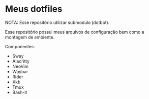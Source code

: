 # Meus dotfiles

NOTA: Esse repositório utilizar submodulo (dotbot).

Esse repositório possui meus arquivos de configuração bem como a montagem de ambiente.

Componentes:
- Sway
- Alacritty
- NeoVim
- Waybar
- Rider
- Xkb
- Tmux
- Bash-it
